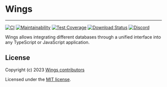 # Wings

---

[![CI](https://github.com/wingshq/wings/workflows/CI/badge.svg)](https://github.com/wingshq/wings/actions?query=workflow%3ACI)
[![Maintainability](https://api.codeclimate.com/v1/badges/cb5ec42a2d0cc1a47a02/maintainability)](https://codeclimate.com/github/wingshq/wings/maintainability)
[![Test Coverage](https://api.codeclimate.com/v1/badges/cb5ec42a2d0cc1a47a02/test_coverage)](https://codeclimate.com/github/wingshq/wings/test_coverage)
[![Download Status](https://img.shields.io/npm/dm/@wingshq/wings.svg?style=flat-square)](https://www.npmjs.com/package/@wingshq/wings)
[![Discord](https://badgen.net/badge/icon/discord?icon=discord&label)](https://discord.gg/qa8kez8QBx)

Wings allows integrating different databases through a unified interface into any TypeScript or JavaScript application.

## License

Copyright (c) 2023 [Wings contributors](https://github.com/wingshq/wings/graphs/contributors)

Licensed under the [MIT license](LICENSE).
